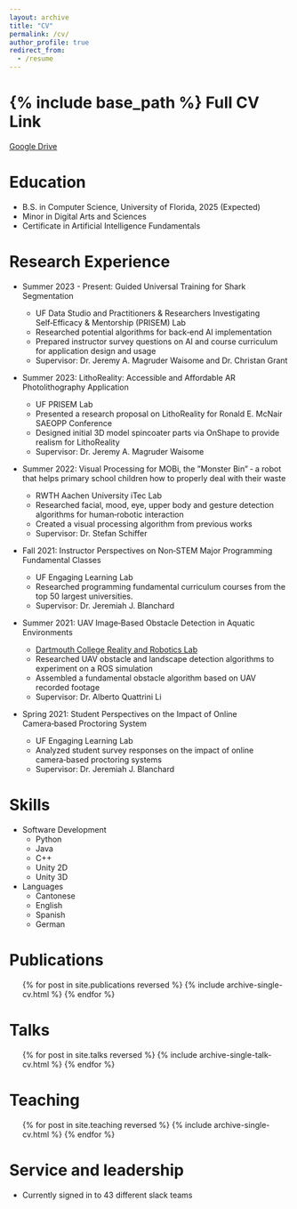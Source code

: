 ```yaml
---
layout: archive
title: "CV"
permalink: /cv/
author_profile: true
redirect_from:
  - /resume
---
```


{% include base_path %}
Full CV Link
======
<a href="https://drive.google.com/file/d/1iW49QfmphiJ7ZmDHBsqkDsZ1Q53sKhpH/view?usp=sharing" class="empty-link"> Google Drive </a>

Education
======
* B.S. in Computer Science, University of Florida, 2025 (Expected)
* Minor in Digital Arts and Sciences
* Certificate in Artificial Intelligence Fundamentals

Research Experience
======
* Summer 2023 - Present: Guided Universal Training for Shark Segmentation
  * UF Data Studio and Practitioners & Researchers Investigating Self‑Efficacy &
Mentorship (PRISEM) Lab
  * Researched potential algorithms for back‑end AI implementation
  * Prepared instructor survey questions on AI and course curriculum for application design and usage
  * Supervisor: Dr. Jeremy A. Magruder Waisome and Dr. Christan Grant

* Summer 2023: LithoReality: Accessible and Affordable AR Photolithography Application
  * UF PRISEM Lab
  * Presented a research proposal on LithoReality for Ronald E. McNair SAEOPP Conference
  * Designed initial 3D model spincoater parts via OnShape to provide realism for LithoReality
  * Supervisor: Dr. Jeremy A. Magruder Waisome

* Summer 2022: Visual Processing for MOBi, the ”Monster Bin” ‑ a robot that helps primary school children how to properly deal with their waste
  * RWTH Aachen University iTec Lab
  * Researched facial, mood, eye, upper body and gesture detection algorithms for human‑robotic interaction
  * Created a visual processing algorithm from previous works
  * Supervisor: Dr. Stefan Schiffer

* Fall 2021: Instructor Perspectives on Non‑STEM Major Programming Fundamental Classes
  * UF Engaging Learning Lab
  * Researched programming fundamental curriculum courses from the top 50 largest universities.
  * Supervisor: Dr. Jeremiah J. Blanchard

* Summer 2021: UAV Image‑Based Obstacle Detection in Aquatic Environments
  * <u> Dartmouth College Reality and Robotics Lab </u>
  * Researched UAV obstacle and landscape detection algorithms to experiment on a ROS simulation
  * Assembled a fundamental obstacle algorithm based on UAV recorded footage
  * Supervisor: Dr. Alberto Quattrini Li

* Spring 2021: Student
Perspectives on the Impact of Online Camera‑based Proctoring System
  * UF Engaging Learning Lab
  * Analyzed student survey responses on the impact of online camera‑based proctoring systems
  * Supervisor: Dr. Jeremiah J. Blanchard  

Skills
======
* Software Development
  * Python
  * Java
  * C++
  * Unity 2D
  * Unity 3D
* Languages
  * Cantonese
  * English
  * Spanish
  * German

Publications
======
  <ul>{% for post in site.publications reversed %}
    {% include archive-single-cv.html %}
  {% endfor %}</ul>
  
Talks
======
  <ul>{% for post in site.talks reversed %}
    {% include archive-single-talk-cv.html  %}
  {% endfor %}</ul>
  
Teaching
======
  <ul>{% for post in site.teaching reversed %}
    {% include archive-single-cv.html %}
  {% endfor %}</ul>
  
Service and leadership
======
* Currently signed in to 43 different slack teams
